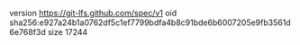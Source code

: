 version https://git-lfs.github.com/spec/v1
oid sha256:e927a24b1a0762df5c1ef7799bdfa4b8c91bde6b6007205e9fb3561d6e768f3d
size 17244
